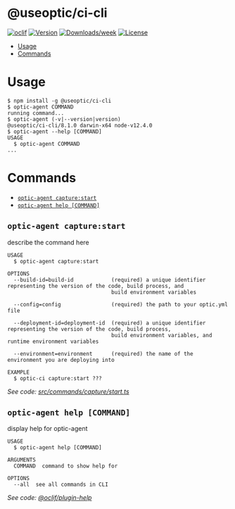 @useoptic/ci-cli
===================



[![oclif](https://img.shields.io/badge/cli-oclif-brightgreen.svg)](https://oclif.io)
[![Version](https://img.shields.io/npm/v/@useoptic/ci-cli.svg)](https://npmjs.org/package/@useoptic/ci-cli)
[![Downloads/week](https://img.shields.io/npm/dw/@useoptic/ci-cli.svg)](https://npmjs.org/package/@useoptic/ci-cli)
[![License](https://img.shields.io/npm/l/@useoptic/ci-cli.svg)](https://github.com/opticdev/optic/blob/master/package.json)

<!-- toc -->
* [Usage](#usage)
* [Commands](#commands)
<!-- tocstop -->
# Usage
<!-- usage -->
```sh-session
$ npm install -g @useoptic/ci-cli
$ optic-agent COMMAND
running command...
$ optic-agent (-v|--version|version)
@useoptic/ci-cli/8.1.0 darwin-x64 node-v12.4.0
$ optic-agent --help [COMMAND]
USAGE
  $ optic-agent COMMAND
...
```
<!-- usagestop -->
# Commands
<!-- commands -->
* [`optic-agent capture:start`](#optic-agent-capturestart)
* [`optic-agent help [COMMAND]`](#optic-agent-help-command)

## `optic-agent capture:start`

describe the command here

```
USAGE
  $ optic-agent capture:start

OPTIONS
  --build-id=build-id            (required) a unique identifier representing the version of the code, build process, and
                                 build environment variables

  --config=config                (required) the path to your optic.yml file

  --deployment-id=deployment-id  (required) a unique identifier representing the version of the code, build process,
                                 build environment variables, and runtime environment variables

  --environment=environment      (required) the name of the environment you are deploying into

EXAMPLE
  $ optic-ci capture:start ???
```

_See code: [src/commands/capture/start.ts](https://github.com/useoptic/optic-package/blob/v8.1.0/src/commands/capture/start.ts)_

## `optic-agent help [COMMAND]`

display help for optic-agent

```
USAGE
  $ optic-agent help [COMMAND]

ARGUMENTS
  COMMAND  command to show help for

OPTIONS
  --all  see all commands in CLI
```

_See code: [@oclif/plugin-help](https://github.com/oclif/plugin-help/blob/v3.0.1/src/commands/help.ts)_
<!-- commandsstop -->
